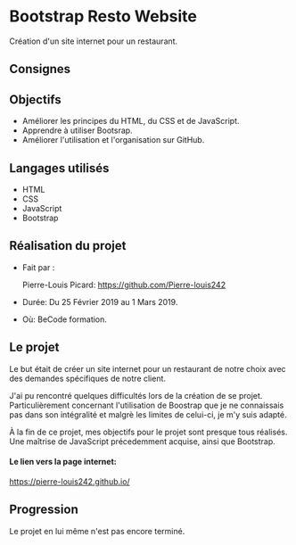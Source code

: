 # Bootstrap Resto Website

Création d'un site internet pour un restaurant. 

## Consignes





## Objectifs

* Améliorer les principes du HTML, du CSS et de JavaScript.
* Apprendre à utiliser Bootsrap. 
* Améliorer l'utilisation et l'organisation sur GitHub.
    
## Langages utilisés

* HTML 
* CSS
* JavaScript
* Bootstrap

## Réalisation du projet 

* Fait par : 

  Pierre-Louis Picard: https://github.com/Pierre-louis242
  
* Durée: Du 25 Février 2019 au 1 Mars 2019.
* Où: BeCode formation. 

## Le projet 

Le but était de créer un site internet pour un restaurant de notre choix avec des demandes spécifiques de notre client.  

J'ai pu rencontré quelques difficultés lors de la création de se projet. Particulièrement concernant l'utilisation de Boostrap que je ne connaissais pas dans son intégralité et malgrè les limites de celui-ci, je m'y suis adapté. 

À la fin de ce projet, mes objectifs pour le projet sont presque tous réalisés. Une maîtrise de JavaScript précedemment acquise, ainsi que Bootstrap.  

#### Le lien vers la page internet:

https://pierre-louis242.github.io/

## Progression 

Le projet en lui même n'est pas encore terminé.
